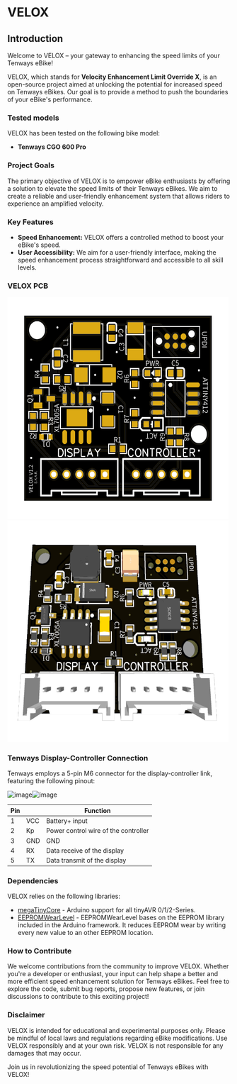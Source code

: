 # VELOX

## Introduction

Welcome to VELOX – your gateway to enhancing the speed limits of your Tenways eBike!

VELOX, which stands for **Velocity Enhancement Limit Override X**, is an open-source project aimed at unlocking the potential for increased speed on Tenways eBikes. Our goal is to provide a method to push the boundaries of your eBike's performance.

### Tested models

VELOX has been tested on the following bike model:
- **Tenways CGO 600 Pro**

### Project Goals

The primary objective of VELOX is to empower eBike enthusiasts by offering a solution to elevate the speed limits of their Tenways eBikes. We aim to create a reliable and user-friendly enhancement system that allows riders to experience an amplified velocity.

### Key Features

- **Speed Enhancement:** VELOX offers a controlled method to boost your eBike's speed.
- **User Accessibility:** We aim for a user-friendly interface, making the speed enhancement process straightforward and accessible to all skill levels.

### VELOX PCB

<img src="https://github.com/SenneRoot/VELOX/blob/main/Images/VELOX_2D.png" width="500" height="500">
<img src="https://github.com/SenneRoot/VELOX/blob/main/Images/VELOX.png" width="500" height="500">

### Tenways Display-Controller Connection

Tenways employs a 5-pin M6 connector for the display-controller link, featuring the following pinout:

![image](https://github.com/SenneRoot/VELOX/assets/19331519/3c28364e-e618-40ed-aa12-fe8a45441b0e)![image](https://github.com/SenneRoot/VELOX/assets/19331519/890d7ecd-7e0f-4b5d-b129-87f5c4db6df4)


| Pin |     | Function                             |
|-----|-----|--------------------------------------|
| 1   | VCC | Battery+ input                       |
| 2   | Kp  | Power control wire of the controller |
| 3   | GND | GND                                  |
| 4   | RX  | Data receive of the display          |
| 5   | TX  | Data transmit of the display         |

### Dependencies

VELOX relies on the following libraries:
- [megaTinyCore](https://github.com/SpenceKonde/megaTinyCore) - Arduino support for all tinyAVR 0/1/2-Series.
- [EEPROMWearLevel](https://github.com/PRosenb/EEPROMWearLevel) - EEPROMWearLevel bases on the EEPROM library included in the Arduino framework.
It reduces EEPROM wear by writing every new value to an other EEPROM location.

### How to Contribute

We welcome contributions from the community to improve VELOX. Whether you're a developer or enthusiast, your input can help shape a better and more efficient speed enhancement solution for Tenways eBikes. Feel free to explore the code, submit bug reports, propose new features, or join discussions to contribute to this exciting project!

### Disclaimer

VELOX is intended for educational and experimental purposes only. Please be mindful of local laws and regulations regarding eBike modifications. Use VELOX responsibly and at your own risk. VELOX is not responsible for any damages that may occur.

Join us in revolutionizing the speed potential of Tenways eBikes with VELOX!

